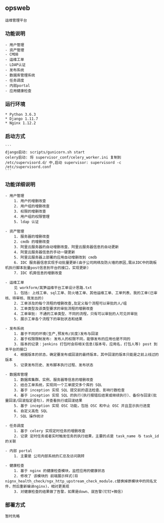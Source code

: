 ## opsweb
    运维管理平台

### 功能说明
    - 用户管理
    - 资产管理
    - CMDB
    - 运维工单
    - LDAP认证
    - 发布系统
    - 数据库管理系统
    - 任务调度
    - 内部portal
    - 应用健康检查

### 运行环境   
    * Python 3.6.3
    * Django 1.11.7
    * Nginx 1.12.2

### 启动方式
    ```
    django启动: scripts/gunicorn.sh start
    celery启动: 将 supervisor_conf/celery_worker.ini 复制到 /etc/supervisord.d/ 中,启动 supervisor: supervisord -c /etc/supervisord.conf 
    ```
### 功能详细说明
    - 用户管理
        1. 用户的增删改查
        2. 用户组的增删改查
        3. 权限的增删改查
        4. 用户组的权限管理
        5. ldap 认证

    - 资产管理
        1. 服务器的增删改查
        2. cmdb 的增删改查
        3. 阿里云服务器的自动增删改查、阿里云服务器信息的自动更新
        4. 阿里云服务器信息的手动一键更新
        5. 阿里云服务器上部署的应用自动增删改到 cmdb
        6. IDC 服务器信息实现手动批量更新(由于公司网络及防火墙的原因,需从IDC中的跳板机执行脚本批量post信息到平台的接口，实现更新)
        7. IDC 机房信息的增删改查

    - 运维工单
        见 workform/莴笋运维平台工单设计思路.txt
        1. 包括: 上线工单、sql工单、防火墙工单、其他运维工单、工单列表、我的工单(已审核、待审核、我发出的)
        2. 工单涉及的每个流程的增删改查,及定义每个流程可以审批的人/组
        3. 工单类型及该类型要求的审批流程的增删改查
        4. 工单审批: 不通的工单类型、不同的流程，只有可以审批的人可见并审批
        5. 展示工单各个流程下的审批状态和结果

    - 发布系统
        1. 基于不同的环境(生产,预发布/灰度)发布与回滚
        2. 基于权限限制发布: 发布人的权限不同，能够发布的应用也是不同的
        3. 版本的记录：jenkins 打包时会将相关信息(版本号，应用名，打包人等) post 到本平台的接口
        4. 根据版本的状态，确定要发布或回滚的最终版本，其中回滚的版本只能是之前上线过的版本
        5. 记录发布历史、发布脚本执行过程、发布状态

    - 数据库管理
        1. 数据库集群、实例、服务器等信息的增删改查
        2. 结合工单系统，实现同一个工单提交多个库的 SQL
        3. 基于 inception 实现 SQL 提交前的语法检查、影响行数检查 
        4. 基于 inception 实现 SQL 的执行(执行报错后结束或继续执行)、备份与回滚(批量回滚/回滚指定语句)，并查看执行或回滚结果
        5. 基于 inception 实现 OSC 功能，包括 OSC 和中止 OSC 并且显示执行进度
        6. 自定义高危 SQL
        7. SQL 操作统计
    
    - 任务调度
        1. 基于 celery 实现定时任务的增删改查
        2. 记录 定时任务或者实时触发任务的执行结果，主要的点是 task_name 与 task_id 的关联

    - 内部 portal
        1. 主要是 公司内部系统的汇总及访问跳转

    - 健康检查
        1. 基于 nginx 的健康检查模块，监控应用的健康状态
        2. 修改了 该模块的 前端展示样式(将nignx_health_check/ngx_http_upstream_check_module.c替换掉原模块中的同名文件，然后重新编译nginx)，相对更美观
        3. 对健康检查的结果做了告警，如果是down、就告警(钉钉+微信)

### 部署方式
    暂时先略
